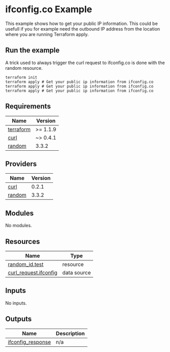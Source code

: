 # ifconfig.co Example

This example shows how to get your public IP information. This could be usefull if you for example need the outbound IP address from the location where you are running Terraform apply.

## Run the example

A trick used to always trigger the curl request to ifconfig.co is done with the random resource.

```shell
terraform init
terraform apply # Get your public ip information from ifconfig.co
terraform apply # Get your public ip information from ifconfig.co
terraform apply # Get your public ip information from ifconfig.co
```

<!-- BEGIN_TF_DOCS -->
## Requirements

| Name | Version |
|------|---------|
| <a name="requirement_terraform"></a> [terraform](#requirement\_terraform) | >= 1.1.9 |
| <a name="requirement_curl"></a> [curl](#requirement\_curl) | ~> 0.4.1 |
| <a name="requirement_random"></a> [random](#requirement\_random) | 3.3.2 |

## Providers

| Name | Version |
|------|---------|
| <a name="provider_curl"></a> [curl](#provider\_curl) | 0.2.1 |
| <a name="provider_random"></a> [random](#provider\_random) | 3.3.2 |

## Modules

No modules.

## Resources

| Name | Type |
|------|------|
| [random_id.test](https://registry.terraform.io/providers/hashicorp/random/3.3.2/docs/resources/id) | resource |
| [curl_request.ifconfig](https://registry.terraform.io/providers/marcofranssen/curl/latest/docs/data-sources/request) | data source |

## Inputs

No inputs.

## Outputs

| Name | Description |
|------|-------------|
| <a name="output_ifconfig_response"></a> [ifconfig\_response](#output\_ifconfig\_response) | n/a |
<!-- END_TF_DOCS -->
